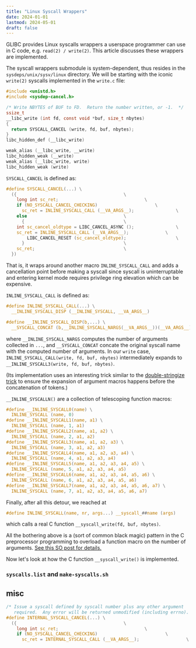 ```yaml
---
title: "Linux Syscall Wrappers"
date: 2024-01-01
lastmod: 2024-05-01
draft: false
---
```


GLIBC provides Linux syscalls wrappers a userspace programmer can use in C code, e.g. `read(2) / write(2)`.
This article discusses these wrappers are implemented.

<!--more-->

The syscall wrappers submodule is system-dependent, thus resides in the `sysdeps/unix/sysv/linux` directory.
We will be starting with the iconic `write(2)` syscalls implemented in the `write.c` file:

```c
#include <unistd.h>
#include <sysdep-cancel.h>

/* Write NBYTES of BUF to FD.  Return the number written, or -1.  */
ssize_t
__libc_write (int fd, const void *buf, size_t nbytes)
{
  return SYSCALL_CANCEL (write, fd, buf, nbytes);
}
libc_hidden_def (__libc_write)

weak_alias (__libc_write, __write)
libc_hidden_weak (__write)
weak_alias (__libc_write, write)
libc_hidden_weak (write)
```

`SYSCALL_CANCEL` is defined as:

```c
#define SYSCALL_CANCEL(...) \
  ({									     \
    long int sc_ret;							     \
    if (NO_SYSCALL_CANCEL_CHECKING)					     \
      sc_ret = INLINE_SYSCALL_CALL (__VA_ARGS__); 			     \
    else								     \
      {									     \
	int sc_cancel_oldtype = LIBC_CANCEL_ASYNC ();			     \
	sc_ret = INLINE_SYSCALL_CALL (__VA_ARGS__);			     \
        LIBC_CANCEL_RESET (sc_cancel_oldtype);				     \
      }									     \
    sc_ret;								     \
  })
```

That is, it wraps around another macro `INLINE_SYSCALL_CALL` and adds a cancellation point before making a syscall
since syscall is uninterruptable and entering kernel mode requires privilege ring elevation which can be expensive.

`INLINE_SYSCALL_CALL` is defined as:

```c
#define INLINE_SYSCALL_CALL(...) \
  __INLINE_SYSCALL_DISP (__INLINE_SYSCALL, __VA_ARGS__)

#define __INLINE_SYSCALL_DISP(b,...) \
  __SYSCALL_CONCAT (b,__INLINE_SYSCALL_NARGS(__VA_ARGS__))(__VA_ARGS__)
```

<!-- There is a little trick going on here. The glibc team wants to use `SYSCALL_CANCEL` (and `INLINE_SYSCALL_CALL`) -->

where `__INLINE_SYSCALL_NARGS` computes the number of arguments collected in `...`, 
and `__SYSCALL_CONCAT` concate the original syscall name with the computed number of arguments.
In our `write` case, `INLINE_SYSCALL_CALL(write, fd, buf, nbytes)` intermediately expands to `__INLINE_SYSCALL3(write, fd, buf, nbytes)`.

(Its implementation uses an interesting trick similar to the [double-stringize trick](https://stackoverflow.com/questions/2751870/how-exactly-does-the-double-stringize-trick-work) to ensure the expansion of argument macros happens before the concatenation of tokens.)

`__INLINE_SYSCALLN()` are a collection of telescoping function macros:

```c
#define __INLINE_SYSCALL0(name) \
  INLINE_SYSCALL (name, 0)
#define __INLINE_SYSCALL1(name, a1) \
  INLINE_SYSCALL (name, 1, a1)
#define __INLINE_SYSCALL2(name, a1, a2) \
  INLINE_SYSCALL (name, 2, a1, a2)
#define __INLINE_SYSCALL3(name, a1, a2, a3) \
  INLINE_SYSCALL (name, 3, a1, a2, a3)
#define __INLINE_SYSCALL4(name, a1, a2, a3, a4) \
  INLINE_SYSCALL (name, 4, a1, a2, a3, a4)
#define __INLINE_SYSCALL5(name, a1, a2, a3, a4, a5) \
  INLINE_SYSCALL (name, 5, a1, a2, a3, a4, a5)
#define __INLINE_SYSCALL6(name, a1, a2, a3, a4, a5, a6) \
  INLINE_SYSCALL (name, 6, a1, a2, a3, a4, a5, a6)
#define __INLINE_SYSCALL7(name, a1, a2, a3, a4, a5, a6, a7) \
  INLINE_SYSCALL (name, 7, a1, a2, a3, a4, a5, a6, a7)
```

Finally, after all this detour, we reached at

```c
#define INLINE_SYSCALL(name, nr, args...) __syscall_##name (args)
```

which calls a real C function `__syscall_write(fd, buf, nbytes)`.

All the bothering above is a (sort of common black magic) pattern in the C preprocessor programming to overload a function macro on the number of arguments. [See this SO post for details.](https://stackoverflow.com/questions/11761703/overloading-macro-on-number-of-arguments)

Now let's look at how the C function `__syscall_write()` is implemented.

### `syscalls.list` and `make-syscalls.sh`


## misc





```c
/* Issue a syscall defined by syscall number plus any other argument
   required.  Any error will be returned unmodified (including errno).  */
#define INTERNAL_SYSCALL_CANCEL(...) \
  ({									     \
    long int sc_ret;							     \
    if (NO_SYSCALL_CANCEL_CHECKING) 					     \
      sc_ret = INTERNAL_SYSCALL_CALL (__VA_ARGS__); 			     \
